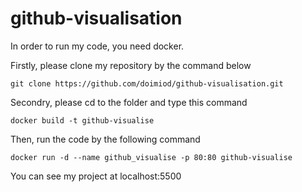 # github-visualisation

In order to run my code, you need docker.

Firstly, please clone my repository by the command below
```
git clone https://github.com/doimiod/github-visualisation.git
```

Secondry, please cd to the folder and type this command
```
docker build -t github-visualise
```
Then, run the code by the following command
```
docker run -d --name github_visualise -p 80:80 github-visualise

```

You can see my project at localhost:5500
